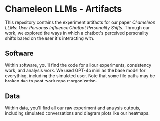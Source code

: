 # Chameleon LLMs - Artifacts

This repository contains the experiment artifacts for our paper _Chameleon LLMs: User Personas Influence Chatbot Personality Shifts_. Through our work, we explored the ways in which a chatbot's perceived personality shifts based on the user it's interacting with.

## Software

Within software, you'll find the code for all our experiments, consistency work, and analysis work. We used GPT-4o mini as the base model for everything, including the simulated user. Note that some file paths may be broken due to post-work repo reorganization.

## Data

Within data, you'll find all our raw experiment and analysis outputs, including simulated conversations and diagram plots like our heatmaps.
